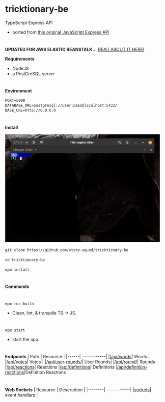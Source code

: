 # tricktionary-be

TypeScript Express API
- ported from [this original JavaScript Express API](https://github.com/christiano39/trictionary_be)

#

**UPDATED FOR AWS ELASTIC BEANSTALK...**
[READ ABOUT IT HERE!](EB-README.md)

**Requirements**

- NodeJS
- a PostGreSQL server

#
**Environment**

    PORT=5000
    DATABASE_URL=postgresql://user:pass@localhost:5432/
    BASE_URL=http://0.0.0.0

#
**Install**

![install](gifs/install.gif)

    git clone https://github.com/story-squad/tricktionary-be

    cd tricktionary-be

    npm install

#

**Commands**

#
    npm run build

- Clean, lint, & transpile TS -> JS.
#
    npm start

- start the app.
#

**Endpoints**
| Path | Resource |
|------| ------------|
|[/api/words](src/api/words)| Words |
|[/api/votes](src/api/votes)| Votes |
|[/api/user-rounds/](src/api/userRounds)| User Rounds|
|[/api/round/](src/api/rounds)| Rounds
|[/api/reactions](src/api/reactions)| Reactions
|[/api/definitions](src/api/definitions)| Definitions
|[/api/definition-reactions](src/api/definitionReactions)|Definition Reactions

#
**Web Sockets**
| Resource | Description |
|--------| ------------|
|[sockets](src/sockets)| event handlers |

